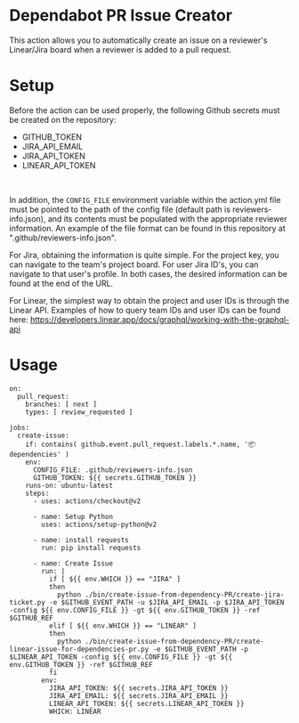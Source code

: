 # Dependabot PR Issue Creator
This action allows you to automatically create an issue on a reviewer's Linear/Jira board when a reviewer is added to a pull request. 

# Setup
Before the action can be used properly, the following Github secrets must be created on the repository: 
<br>
* GITHUB_TOKEN
* JIRA_API_EMAIL
* JIRA_API_TOKEN
* LINEAR_API_TOKEN
<br>

In addition, the `CONFIG_FILE` environment variable within the action.yml file must be pointed to the path of the config file (default path is reviewers-info.json), and its contents must be populated with the appropriate reviewer information. An example of the file format can be found in this repository at ".github/reviewers-info.json". 

For Jira, obtaining the information is quite simple. For the project key, you can navigate to the team's project board. For user Jira ID's, you can navigate to that user's profile. In both cases, the desired information can be found at the end of the URL. 

For Linear, the simplest way to obtain the project and user IDs is through the Linear API. Examples of how to query team IDs and user IDs can be found here: https://developers.linear.app/docs/graphql/working-with-the-graphql-api

# Usage

```
on:
  pull_request:
    branches: [ next ]
    types: [ review_requested ]

jobs:
  create-issue:
    if: contains( github.event.pull_request.labels.*.name, '📦 dependencies' )
    env: 
      CONFIG_FILE: .github/reviewers-info.json
      GITHUB_TOKEN: ${{ secrets.GITHUB_TOKEN }}
    runs-on: ubuntu-latest
    steps:
      - uses: actions/checkout@v2
        
      - name: Setup Python
        uses: actions/setup-python@v2
        
      - name: install requests
        run: pip install requests
        
      - name: Create Issue
        run: |
          if [ ${{ env.WHICH }} == "JIRA" ]
          then
            python ./bin/create-issue-from-dependency-PR/create-jira-ticket.py -e $GITHUB_EVENT_PATH -u $JIRA_API_EMAIL -p $JIRA_API_TOKEN -config ${{ env.CONFIG_FILE }} -gt ${{ env.GITHUB_TOKEN }} -ref $GITHUB_REF
          elif [ ${{ env.WHICH }} == "LINEAR" ]
          then
            python ./bin/create-issue-from-dependency-PR/create-linear-issue-for-dependencies-pr.py -e $GITHUB_EVENT_PATH -p $LINEAR_API_TOKEN -config ${{ env.CONFIG_FILE }} -gt ${{ env.GITHUB_TOKEN }} -ref $GITHUB_REF
          fi
        env: 
          JIRA_API_TOKEN: ${{ secrets.JIRA_API_TOKEN }}
          JIRA_API_EMAIL: ${{ secrets.JIRA_API_EMAIL }}
          LINEAR_API_TOKEN: ${{ secrets.LINEAR_API_TOKEN }} 
          WHICH: LINEAR
```
